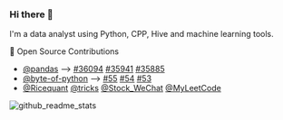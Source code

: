 ### Hi there 👋

<!--
**onshek/onshek** is a ✨ _special_ ✨ repository because its `README.md` (this file) appears on your GitHub profile.

Here are some ideas to get you started:

- 🔭 I’m currently working on ...
- 🌱 I’m currently learning ...
- 👯 I’m looking to collaborate on ...
- 🤔 I’m looking for help with ...
- 💬 Ask me about ...
- 📫 How to reach me: ...
- 😄 Pronouns: ...
- ⚡ Fun fact: ...
-->

I'm a data analyst using Python, CPP, Hive and machine learning tools.

🚀 Open Source Contributions 
- [@pandas](https://github.com/pandas-dev/pandas) --> 
  [#36094](https://github.com/pandas-dev/pandas/pull/36094)
  [#35941](https://github.com/pandas-dev/pandas/pull/35941)
  [#35885](https://github.com/pandas-dev/pandas/pull/35885)
- [@byte-of-python](https://github.com/swaroopch/byte-of-python) --> 
  [#55](https://github.com/swaroopch/byte-of-python/pull/5)
  [#54](https://github.com/swaroopch/byte-of-python/pull/54)
  [#53](https://github.com/swaroopch/byte-of-python/pull/53)
- [@Ricequant](https://github.com/onshek/Ricequant)
  [@tricks](https://github.com/onshek/tricks)
  [@Stock_WeChat](https://github.com/onshek/Stock_WeChat)
  [@MyLeetCode](https://github.com/onshek/MyLeetCode)

![github_readme_stats](https://github-readme-stats.vercel.app/api?username=onshek&theme=dark)